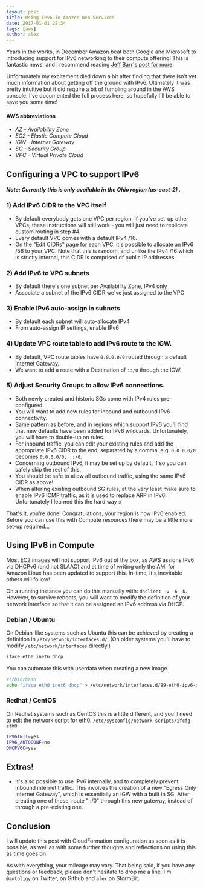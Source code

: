 ```yaml
---
layout: post
title: Using IPv6 in Amazon Web Services
date: 2017-01-01 22:34
tags: [aws]
author: alex
---
```


Years in the works, in December Amazon beat both Google and Microsoft to introducing support for IPv6
networking to their compute offering!  This is fantastic news, and I recommend reading [Jeff Barr's
post for more](https://aws.amazon.com/blogs/aws/new-ipv6-support-for-ec2-instances-in-virtual-private-clouds/).

Unfortunately my excitement died down a bit after finding that there isn't yet much information about
getting off the ground with IPv6.  Ultimately it was pretty intuitive but it did require a bit of fumbling
around in the AWS console.  I've documented the full process here, so hopefully I'll be able to save you
some time!


#### AWS abbreviations ####
- _AZ - Availability Zone_
- _EC2 - Elastic Compute Cloud_
- _IGW - Internet Gateway_
- _SG - Security Group_
- _VPC - Virtual Private Cloud_


## Configuring a VPC to support IPv6 ##

#### _Note: Currently this is only available in the Ohio region (us-east-2) ._ ####

### 1) Add IPv6 CIDR to the VPC itself ###
- By default everybody gets one VPC per region.  If you've set-up other VPCs, these instructions
    will still work - you will just need to replicate custom routing in step #4.
- Every default VPC comes with a default IPv4 /16.
- On the "Edit CIDRs" page for each VPC, it's possible to allocate an IPv6 /56 to your VPC.
    Note that this is random, and unlike the IPv4 /16 which is strictly internal, this CIDR is
    comprised of public IP addresses.

### 2) Add IPv6 to VPC subnets ###
- By default there's one subnet per Availability Zone, IPv4 only
- Associate a subnet of the IPv6 CIDR we've just assigned to the VPC

### 3) Enable IPv6 auto-assign in subnets ###
- By default each subnet will auto-allocate IPv4
- From auto-assign IP settings, enable IPv6

### 4) Update VPC route table to add IPv6 route to the IGW. ###
- By default, VPC route tables have `0.0.0.0/0` routed through a default Internet Gateway.
- We want to add a route with a Destination of `::/0` through the IGW.

### 5) Adjust Security Groups to allow IPv6 connections. ###
- Both newly created and historic SGs come with IPv4 rules pre-configured.
- You will want to add new rules for inbound and outbound IPv6 connectivity.
- Same pattern as before, and in regions which support IPv6 you'll find that new defaults
    have been added for IPv6 wildcards.  Unfortunately, you will have to double-up on rules.
- For inbound traffic, you can edit your existing rules and add the appropriate IPv6 CIDR to the end,
    separated by a comma.  e.g. `0.0.0.0/0` becomes `0.0.0.0/0, ::/0`.
- Concerning outbound IPv6, it may be set up by default, if so you can safely skip the rest of this.
- You should be safe to allow all outbound traffic, using the same IPv6 CIDR as above!
- When altering existing outbound SG rules, at the very least make sure to enable IPv6 ICMP
    traffic, as it is used to replace ARP in IPv6!  Unfortunately I learned this the hard way :(

That's it, you're done!
Congratulations, your region is now IPv6 enabled.
Before you can use this with Compute resources there may be a little more set-up required...


## Using IPv6 in Compute ###

Most EC2 images will not support IPv6 out of the box, as AWS assigns IPv6 via DHCPv6 (and not SLAAC)
and at time of writing only the AMI for Amazon Linux has been updated to support this.
In-time, it's inevitable others will follow!

On a running instance you can do this manually with: `dhclient -v -6 -N`.
However, to survive reboots, you will want to modify the definition of your network interface so that
it can be assigned an IPv6 address via DHCP.

### Debian / Ubuntu ###

On Debian-like systems such as Ubuntu this can be achieved by creating a definition in `/etc/network/interfaces.d/`.
(On older systems you'll have to modify `/etc/network/interfaces` directly.)

```bash
iface eth0 inet6 dhcp
```

You can automate this with userdata when creating a new image.

```bash
#!/bin/bash
echo "iface eth0 inet6 dhcp" > /etc/network/interfaces.d/99-eth0-ipv6-dhcp.cfg

```

### Redhat / CentOS ###

On Redhat systems such as CentOS this is a little different, and you'll need to edit the network
script for eth0. `/etc/sysconfig/network-scripts/ifcfg-eth0`

```bash
IPV6INIT=yes
IPV6_AUTOCONF=no
DHCPV6C=yes
```

## Extras! ##

- It's also possible to use IPv6 internally, and to completely prevent inbound internet traffic.
    This involves the creation of a new "Egress Only Internet Gateway", which is essentially
    an IGW with a built in SG.
    After creating one of these, route "::/0" through this new gateway, instead of through a pre-existing one.

## Conclusion ##

I will update this post with CloudFormation configuration as soon as it is possible, as well as with some further thoughts and reflections on using this as time goes on.

As with everything, your mileage may vary.  That being said, if you have any questions or feedback, please don't hesitate to drop me a line.  I'm `@antoligy` on Twitter,  on Github and `alex` on StormBit.
